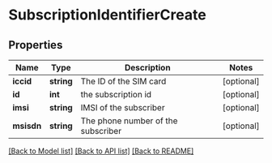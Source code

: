 # SubscriptionIdentifierCreate

## Properties
Name | Type | Description | Notes
------------ | ------------- | ------------- | -------------
**iccid** | **string** | The ID of the SIM card | [optional] 
**id** | **int** | the subscription id | [optional] 
**imsi** | **string** | IMSI of the subscriber | [optional] 
**msisdn** | **string** | The phone number of the subscriber | [optional] 

[[Back to Model list]](../README.md#documentation-for-models) [[Back to API list]](../README.md#documentation-for-api-endpoints) [[Back to README]](../README.md)


